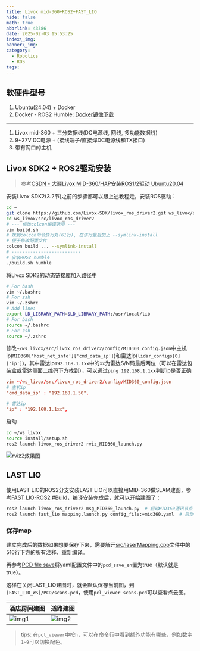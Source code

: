 ```yaml
---
title: Livox mid-360+ROS2+FAST_LIO
hide: false
math: true
abbrlink: 43386
date: 2025-02-03 15:53:25
index\_img:
banner\_img:
category:
  - Robotics
  - ROS
tags:
---
```


## 软硬件型号
1. Ubuntu(24.04) + Docker
2. Docker - ROS2 Humble: [Docker镜像下载](https://hub.docker.com/repository/docker/wtyyy/ros)
---
1. Livox mid-360 + 三分数据线(DC电源线, 网线, 多功能数据线)
2. 9~27V DC电源 + (接线端子/直接焊DC电源线和TX接口)
3. 带有网口的主机

## Livox SDK2 + ROS2驱动安装
> 参考[CSDN - 大疆Livox MID-360/HAP安装ROS1/2驱动 Ubuntu20.04](https://blog.csdn.net/zardforever123/article/details/134219903)

安装Livox SDK2(3.2节)之前的步骤都可以跟上述教程走，安装ROS驱动：
```bash
cd ~
git clone https://github.com/Livox-SDK/livox_ros_driver2.git ws_livox/src/livox_ros_driver2
cd ws_livox/src/livox_ros_driver2
# --- 修改colcon编译选项 ---
vim build.sh
# 找到colcon命令执行处(61行), 在该行最后加上 --symlink-install
# 便于修改配置文件
colcon build ... --symlink-install
# --------------------------
# 安装ROS2 humble
./build.sh humble
```

将Livox SDK2的动态链接库加入路径中
```bash
# For bash
vim ~/.bashrc
# For zsh
vim ~/.zshrc
# Add line:
export LD_LIBRARY_PATH=$LD_LIBRARY_PATH:/usr/local/lib
# For bash
source ~/.bashrc
# For zsh
source ~/.zshrc
```

修改`~/ws_livox/src/livox_ros_driver2/config/MID360_config.json`中主机ip(`MID360['host_net_info']['cmd_data_ip']`)和雷达ip(`lidar_configs[0]['ip']`)，其中雷达ip`192.168.1.1xx`中的`xx`为雷达S/N码最后两位（可以在雷达包装盒或雷达侧面二维码下方找到），可以通过`ping 192.168.1.1xx`判断ip是否正确

```toml
vim ~/ws_livox/src/livox_ros_driver2/config/MID360_config.json
# 主机ip
"cmd_data_ip" : "192.168.1.50",

# 雷达ip
"ip" : "192.168.1.1xx",
```

启动
```bash
cd ~/ws_livox
source install/setup.sh
ros2 launch livox_ros_driver2 rviz_MID360_launch.py
```
![rviz2效果图](/figures/robotics/lidar/mid-360-rviz2.png)

## LAST LIO
使用LAST LIO的ROS2分支安装LAST LIO可以直接用MID-360做SLAM建图，参考[FAST LIO-ROS2 #Build](https://github.com/hku-mars/FAST_LIO/tree/ROS2?tab=readme-ov-file#2-build)，编译安装完成后，就可以开始建图了：
```bash
ros2 launch livox_ros_driver2 msg_MID360_launch.py  # 启动MID360通讯节点
ros2 launch fast_lio mapping.launch.py config_file:=mid360.yaml  # 启动建图
```

### 保存map
建立完成后的数据如果想要保存下来，需要解开[src/laserMapping.cpp](https://github.com/hku-mars/FAST_LIO/blob/ROS2/src/laserMapping.cpp)文件中的516行下方的所有注释，重新编译。

再参考[PCD file save](https://github.com/hku-mars/FAST_LIO/tree/ROS2?tab=readme-ov-file#34-pcd-file-save)将yaml配置文件中的`pcd_save_en`置为true（默认就是true）。

这样在关闭LAST_LIO建图时，就会默认保存当前图，到`[FAST_LIO_WS]/PCD/scans.pcd`，使用`pcl_viewer scans.pcd`可以查看点云图。

|酒店房间建图|道路建图|
|-|-|
|![img1](/figures/robotics/lidar/slam_map_hotal.png)|![img2](/figures/robotics/lidar/slam_map_road.png)|

> tips: 在`pcl_viewer`中按`h`，可以在命令行中看到额外功能有哪些，例如数字`1~9`可以切换配色。

